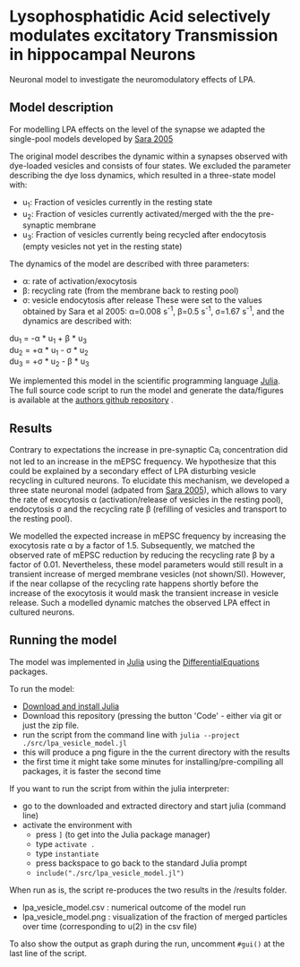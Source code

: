 # Lysophosphatidic Acid selectively modulates excitatory Transmission in hippocampal Neurons

Neuronal model to investigate the neuromodulatory effects of LPA.


## Model description


For modelling LPA effects on the level of the synapse we adapted the single-pool models developed by [Sara 2005](https://www.sciencedirect.com/science/article/pii/S0896627305000693?via%3Dihub) 

The original model describes the dynamic within a synapses observed with dye-loaded vesicles and consists of four states. We excluded the parameter describing the dye loss dynamics, which resulted in a three-state model with:

- u<sub>1</sub>: Fraction of vesicles currently in the resting state
- u<sub>2</sub>: Fraction of vesicles currently activated/merged with the the pre-synaptic membrane
- u<sub>3</sub>: Fraction of vesicles currently being recycled after endocytosis (empty vesicles not yet in the resting state)

The dynamics of the model are described with three parameters:

- α: rate of activation/exocytosis 
- β: recycling rate (from the membrane back to resting pool)
- σ: vesicle endocytosis after release
These were set to the values obtained by Sara et al 2005: α=0.008 s<sup>-1</sup>, β=0.5 s<sup>-1</sup>, σ=1.67 s<sup>-1</sup>, and the dynamics are described with:

du<sub>1</sub> = -α * u<sub>1</sub> + β * u<sub>3</sub>      
du<sub>2</sub> = +α * u<sub>1</sub> - σ * u<sub>2</sub>      
du<sub>3</sub> = +σ * u<sub>2</sub> - β * u<sub>3</sub>      


We implemented this model in the scientific programming language [Julia](https://arxiv.org/abs/1209.5145). 
The full source code script to run the model and generate the data/figures is available at the [authors github repository](https://github.com/konstantinstadler/brandt_lpa_neuronal_modulation) .


## Results

Contrary to expectations the increase in pre-synaptic Ca<sub>i</sub> concentration did not led to an increase in the mEPSC frequency.
We hypothesize that this could be explained by a secondary effect of LPA disturbing vesicle recycling in cultured neurons.
To elucidate this mechanism, we developed a three state neuronal model (adpated from [Sara 2005](https://www.sciencedirect.com/science/article/pii/S0896627305000693?via%3Dihub)), which allows to vary the rate of exocytosis α (activation/release of vesicles in the resting pool), endocytosis σ and the recycling rate β (refilling of vesicles and transport to the resting pool).

We modelled the expected increase in mEPSC frequency by increasing the exocytosis rate α by a factor of 1.5. 
Subsequently, we matched the observed rate of mEPSC reduction by reducing the recycling rate β by a factor of 0.01.
Nevertheless, these model parameters would still result in a transient increase of merged membrane vesicles (not shown/SI). 
However, if the near collapse of the recycling rate happens shortly before the increase of the exocytosis it would mask the transient increase in vesicle release. Such a modelled dynamic matches the observed LPA effect in cultured neurons.


## Running the model

The model was implemented in [Julia](https://julialang.org/) using the [DifferentialEquations](https://juliapackages.com/p/differentialequations) packages. 

To run the model:

- [Download and install Julia](https://julialang.org/downloads/)
- Download this repository (pressing the button 'Code' - either via git or just the zip file.
- run the script from the command line with `julia --project ./src/lpa_vesicle_model.jl`
- this will produce a png figure in the the current directory with the results
- the first time it might take some minutes for installing/pre-compiling all packages, it is faster the second time


If you want to run the script from within the julia interpreter:
- go to the downloaded and extracted directory and start julia (command line)
- activate the environment with 
    - press `]` (to get into the Julia package manager)
    - type `activate .`
    - type `instantiate`
    - press backspace to go back to the standard Julia prompt
    - `include("./src/lpa_vesicle_model.jl")`

When run as is, the script re-produces the two results in the /results folder.

- lpa_vesicle_model.csv : numerical outcome of the model run
- lpa_vesicle_model.png : visualization of the fraction of merged particles over time (corresponding to u(2) in the csv file)

To also show the output as graph during the run, uncomment `#gui()` at the last line of the script.


